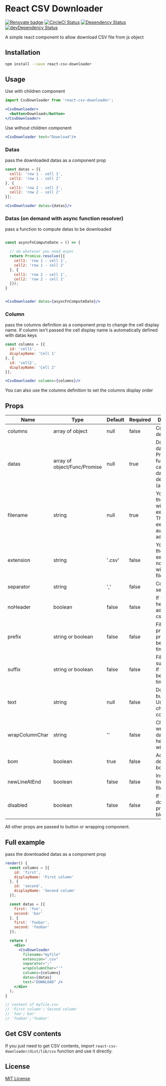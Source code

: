 # React CSV Downloader

[![Renovate badge][renovate-badge]][renovate]
[![CircleCI Status][build-badge]][build]
[![Dependency Status][deps-badge]][deps]
[![devDependency Status][dev-deps-badge]][dev-deps]

A simple react component to allow download CSV file from js object

## Installation

```sh
npm install --save react-csv-downloader
```

## Usage
Use with children component

```jsx
import CsvDownloader from 'react-csv-downloader';

<CsvDownloader>
  <button>Download</button>
</CsvDownloader>
```

Use without children component

```jsx
<CsvDownloader text="Download"/>
```
### Datas
pass the downloaded datas as a component prop

```jsx
const datas = [{
  cell1: 'row 1 - cell 1',
  cell2: 'row 1 - cell 2'
}, {
  cell1: 'row 2 - cell 1',
  cell2: 'row 2 - cell 2'
}];

<CsvDownloader datas={datas}/>
```
### Datas (on demand with async function resolver)
pass a function to compute datas to be downloaded

```jsx

const asyncFnComputeDate = () => {

  // do whatever you need async
  return Promise.resolve([{
    cell1: 'row 1 - cell 1',
    cell2: 'row 1 - cell 2'
  }, {
    cell1: 'row 2 - cell 1',
    cell2: 'row 2 - cell 2'
  }]);
}


<CsvDownloader datas={asyncFnComputeDate}/>
```
### Column
pass the columns definition as a component prop to change the cell display name. If column isn't passed the cell display name is automatically defined with datas keys

```jsx
const columns = [{
  id: 'cell1',
  displayName: 'Cell 1'
}, {
  id: 'cell2',
  displayName: 'Cell 2'
}];

<CsvDownloader columns={columns}/>
```

You can also use the columns definition to set the columns display order

## Props
| Name          	| Type              	| Default 	| Required 	| Description                                                                       	|
|---------------	|-------------------	|---------	|----------	|-----------------------------------------------------------------------------------	|
| columns       	| array of object   	| null    	|   false  	| Columns definition                                                                	|
| datas         	| array of object/Func/Promise| null    	|   true   	| Downloaded datas or a Promise or a function that can resolve data on demand (async)                                                                  	|
| filename      	| string            	| null    	|   true   	| You can pass the filename without extension. The extension is automatically added 	|
| extension      	| string            	| '.csv'  	|   false   | You can pass the file extension, note that it will affect filename                 	|
| separator     	| string            	| ','     	|   false  	| Columns separator                                                                 	|
| noHeader      	| boolean           	| false   	|   false  	| If `true` the header isn't added to the csv file                                  	|
| prefix        	| string or boolean 	| false   	|   false  	| Filename prefix. If `true` prefix becomes a timestamp                             	|
| suffix        	| string or boolean 	| false   	|   false  	| Filename suffix/postfix. If `true` suffix becomes a timestamp                     	|
| text          	| string            	| null    	|   false  	| Download button text. Used if no children component.                              	|
| wrapColumnChar	| string            	| ''      	|   false  	| Character to wrap every data and header value with.                               	|
| bom           	| boolean           	| true    	|   false  	| Activate or deactivate bom mode                                                   	|
| newLineAtEnd  	| boolean           	| false   	|   false  	| Insert new line at end of file.                                                   	|
| disabled  	    | boolean           	| false   	|   false  	| If `true` the download process is blocked.                                        	|

All other props are passed to button or wrapping component.

## Full example
pass the downloaded datas as a component prop

```jsx
render() {
  const columns = [{
    id: 'first',
    displayName: 'First column'
  }, {
    id: 'second',
    displayName: 'Second column'
  }];

  const datas = [{
    first: 'foo',
    second: 'bar'
  }, {
    first: 'foobar',
    second: 'foobar'
  }];

  return (
    <div>
      <CsvDownloader
        filename="myfile"
        extension=".csv"
        separator=";"
        wrapColumnChar="'"
        columns={columns}
        datas={datas}
        text="DOWNLOAD" />
    </div>
  );
}

// content of myfile.csv
// 'First column';'Second column'
// 'foo';'bar'
// 'foobar';'foobar'
```

## Get CSV contents

If you just need to get CSV contents, import `react-csv-downloader/dist/lib/csv` function and use it directly.

## License

[MIT License](http://opensource.org/licenses/MIT)

[renovate-badge]: https://img.shields.io/badge/renovate-enabled-brightgreen.svg
[renovate]: https://renovatebot.com/

[build-badge]: https://circleci.com/gh/dolezel/react-csv-downloader.svg?style=svg
[build]: https://circleci.com/gh/dolezel/workflows/react-csv-downloader

[deps-badge]: https://david-dm.org/dolezel/react-csv-downloader.svg
[deps]: https://david-dm.org/dolezel/react-csv-downloader

[dev-deps-badge]: https://david-dm.org/dolezel/react-csv-downloader/dev-status.svg
[dev-deps]: https://david-dm.org/dolezel/react-csv-downloader#info=devDependencies
